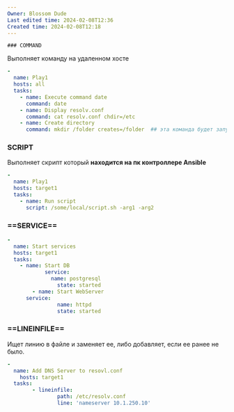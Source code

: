 ```yaml
---
Owner: Blossom Dude
Last edited time: 2024-02-08T12:36
Created time: 2024-02-08T12:18
---
```

	### COMMAND

Выполняет команду на удаленном хосте

```YAML
-
  name: Play1
  hosts: all
  tasks:
    - name: Execute command date
      command: date
    - name: Display resolv.conf
      command: cat resolv.conf chdir=/etc
    - name: Create directory
      command: mkdir /folder creates=/folder  ## эта команда будет запущена если папки не существует
```

  

### SCRIPT

Выполняет скрипт который **находится на пк контроллере Ansible**

```YAML
-
  name: Play1
  hosts: target1
  tasks:
    - name: Run script
      script: /some/local/script.sh -arg1 -arg2
```

  

### ==SERVICE==

```YAML
-
  name: Start services
  hosts: target1
  tasks:
    - name: Start DB
			service:
			  name: postgresql
				state: started
		- name: Start WebServer
      service:
				name: httpd
				state: started
```

  

### ==LINEINFILE==

Ищет линию в файле и заменяет ее, либо добавляет, если ее ранее не было.

```YAML
-
  name: Add DNS Server to resovl.conf
	hosts: target1
  tasks:
		- lineinfile:
				path: /etc/resolv.conf
				line: 'nameserver 10.1.250.10'
```